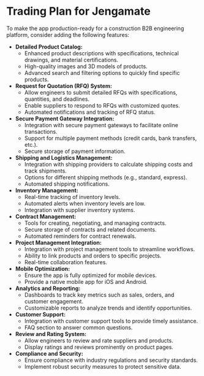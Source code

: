 # Trading Plan for Jengamate

To make the app production-ready for a construction B2B engineering platform, consider adding the following features:

*   **Detailed Product Catalog:**
    *   Enhanced product descriptions with specifications, technical drawings, and material certifications.
    *   High-quality images and 3D models of products.
    *   Advanced search and filtering options to quickly find specific products.
*   **Request for Quotation (RFQ) System:**
    *   Allow engineers to submit detailed RFQs with specifications, quantities, and deadlines.
    *   Enable suppliers to respond to RFQs with customized quotes.
    *   Automated notifications and tracking of RFQ status.
*   **Secure Payment Gateway Integration:**
    *   Integration with secure payment gateways to facilitate online transactions.
    *   Support for multiple payment methods (credit cards, bank transfers, etc.).
    *   Secure storage of payment information.
*   **Shipping and Logistics Management:**
    *   Integration with shipping providers to calculate shipping costs and track shipments.
    *   Options for different shipping methods (e.g., standard, express).
    *   Automated shipping notifications.
*   **Inventory Management:**
    *   Real-time tracking of inventory levels.
    *   Automated alerts when inventory levels are low.
    *   Integration with supplier inventory systems.
*   **Contract Management:**
    *   Tools for creating, negotiating, and managing contracts.
    *   Secure storage of contracts and related documents.
    *   Automated reminders for contract renewals.
*   **Project Management Integration:**
    *   Integration with project management tools to streamline workflows.
    *   Ability to link products and orders to specific projects.
    *   Real-time collaboration features.
*   **Mobile Optimization:**
    *   Ensure the app is fully optimized for mobile devices.
    *   Provide a native mobile app for iOS and Android.
*   **Analytics and Reporting:**
    *   Dashboards to track key metrics such as sales, orders, and customer engagement.
    *   Customizable reports to analyze trends and identify opportunities.
*   **Customer Support:**
    *   Integration with customer support tools to provide timely assistance.
    *   FAQ section to answer common questions.
*   **Review and Rating System:**
    *   Allow engineers to review and rate suppliers and products.
    *   Display ratings and reviews prominently on product pages.
*   **Compliance and Security:**
    *   Ensure compliance with industry regulations and security standards.
    *   Implement robust security measures to protect sensitive data.